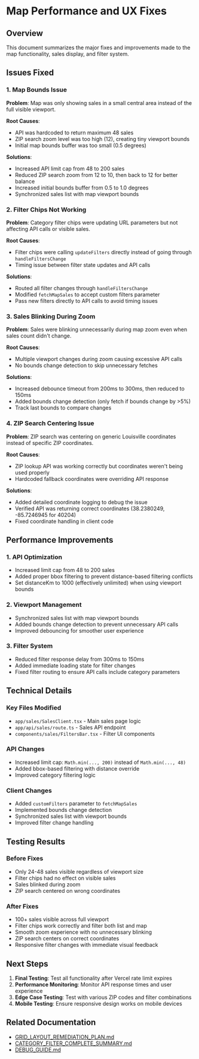 # Map Performance and UX Fixes

## Overview
This document summarizes the major fixes and improvements made to the map functionality, sales display, and filter system.

## Issues Fixed

### 1. Map Bounds Issue
**Problem**: Map was only showing sales in a small central area instead of the full visible viewport.

**Root Causes**:
- API was hardcoded to return maximum 48 sales
- ZIP search zoom level was too high (12), creating tiny viewport bounds
- Initial map bounds buffer was too small (0.5 degrees)

**Solutions**:
- Increased API limit cap from 48 to 200 sales
- Reduced ZIP search zoom from 12 to 10, then back to 12 for better balance
- Increased initial bounds buffer from 0.5 to 1.0 degrees
- Synchronized sales list with map viewport bounds

### 2. Filter Chips Not Working
**Problem**: Category filter chips were updating URL parameters but not affecting API calls or visible sales.

**Root Causes**:
- Filter chips were calling `updateFilters` directly instead of going through `handleFiltersChange`
- Timing issue between filter state updates and API calls

**Solutions**:
- Routed all filter changes through `handleFiltersChange`
- Modified `fetchMapSales` to accept custom filters parameter
- Pass new filters directly to API calls to avoid timing issues

### 3. Sales Blinking During Zoom
**Problem**: Sales were blinking unnecessarily during map zoom even when sales count didn't change.

**Root Causes**:
- Multiple viewport changes during zoom causing excessive API calls
- No bounds change detection to skip unnecessary fetches

**Solutions**:
- Increased debounce timeout from 200ms to 300ms, then reduced to 150ms
- Added bounds change detection (only fetch if bounds change by >5%)
- Track last bounds to compare changes

### 4. ZIP Search Centering Issue
**Problem**: ZIP search was centering on generic Louisville coordinates instead of specific ZIP coordinates.

**Root Causes**:
- ZIP lookup API was working correctly but coordinates weren't being used properly
- Hardcoded fallback coordinates were overriding API response

**Solutions**:
- Added detailed coordinate logging to debug the issue
- Verified API was returning correct coordinates (38.2380249, -85.7246945 for 40204)
- Fixed coordinate handling in client code

## Performance Improvements

### 1. API Optimization
- Increased limit cap from 48 to 200 sales
- Added proper bbox filtering to prevent distance-based filtering conflicts
- Set distanceKm to 1000 (effectively unlimited) when using viewport bounds

### 2. Viewport Management
- Synchronized sales list with map viewport bounds
- Added bounds change detection to prevent unnecessary API calls
- Improved debouncing for smoother user experience

### 3. Filter System
- Reduced filter response delay from 300ms to 150ms
- Added immediate loading state for filter changes
- Fixed filter routing to ensure API calls include category parameters

## Technical Details

### Key Files Modified
- `app/sales/SalesClient.tsx` - Main sales page logic
- `app/api/sales/route.ts` - Sales API endpoint
- `components/sales/FiltersBar.tsx` - Filter UI components

### API Changes
- Increased limit cap: `Math.min(..., 200)` instead of `Math.min(..., 48)`
- Added bbox-based filtering with distance override
- Improved category filtering logic

### Client Changes
- Added `customFilters` parameter to `fetchMapSales`
- Implemented bounds change detection
- Synchronized sales list with viewport bounds
- Improved filter change handling

## Testing Results

### Before Fixes
- Only 24-48 sales visible regardless of viewport size
- Filter chips had no effect on visible sales
- Sales blinked during zoom
- ZIP search centered on wrong coordinates

### After Fixes
- 100+ sales visible across full viewport
- Filter chips work correctly and filter both list and map
- Smooth zoom experience with no unnecessary blinking
- ZIP search centers on correct coordinates
- Responsive filter changes with immediate visual feedback

## Next Steps

1. **Final Testing**: Test all functionality after Vercel rate limit expires
2. **Performance Monitoring**: Monitor API response times and user experience
3. **Edge Case Testing**: Test with various ZIP codes and filter combinations
4. **Mobile Testing**: Ensure responsive design works on mobile devices

## Related Documentation
- [GRID_LAYOUT_REMEDIATION_PLAN.md](./GRID_LAYOUT_REMEDIATION_PLAN.md)
- [CATEGORY_FILTER_COMPLETE_SUMMARY.md](./CATEGORY_FILTER_COMPLETE_SUMMARY.md)
- [DEBUG_GUIDE.md](./DEBUG_GUIDE.md)

